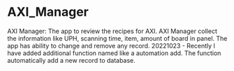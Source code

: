 # AXI_Manager
AXI Manager:
The app to review the recipes for AXI. AXI Manager collect the information like UPH, scanning time, item, amount of board in panel. 
The app has ability to change and remove any record.
20221023 - Recently I have added additional function named like a automation add. The function automatically add a new record to database.

